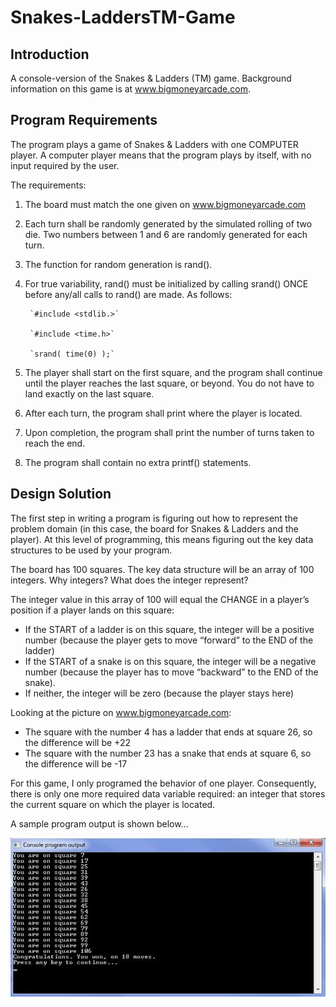 # Snakes-LaddersTM-Game

## Introduction
A console-version of the Snakes & Ladders (TM) game. Background information on this game is at www.bigmoneyarcade.com. 


## Program Requirements
The program plays a game of Snakes & Ladders with one COMPUTER player. A computer player means that the program plays by itself, with no input required by the user.

The requirements:

1. The board must match the one given on www.bigmoneyarcade.com

2. Each turn shall be randomly generated by the simulated rolling of two die. Two numbers between 1 and 6 are randomly generated for each turn.

 1. The function for random generation is rand().
 
 2. For true variability, rand() must be initialized by calling srand() ONCE before any/all calls to rand() are made. As follows:
 
         `#include <stdlib.>`
         
         `#include <time.h>`
         
         `srand( time(0) );`
 
3. The player shall start on the first square, and the program shall continue until the player reaches the last square, or beyond. You do not have to land exactly on the last square.

4. After each turn, the program shall print where the player is located.

5. Upon completion, the program shall print the number of turns taken to reach the end.

6. The program shall contain no extra printf() statements. 


## Design Solution
The first step in writing a program is figuring out how to represent the problem domain (in this case, the board for Snakes & Ladders and the player). At this level of programming, this means figuring out the key data structures to be used by your program.

The board has 100 squares. The key data structure will be an array of 100 integers. Why integers? What does the integer represent? 

The integer value in this array of 100 will equal the CHANGE in a player’s position if a player lands on this square:

* If the START of a ladder is on this square, the integer will be a positive number (because the player gets to move “forward” to the END of the ladder)
* If the START of a snake is on this square, the integer will be a negative number (because the player has to move “backward” to the END of the snake).
* If neither, the integer will be zero (because the player stays here)

Looking at the picture on www.bigmoneyarcade.com:
* The square with the number 4 has a ladder that ends at square 26, so the difference will be +22
* The square with the number 23 has a snake that ends at square 6, so the difference will be -17

For this game, I only programed the behavior of one player. Consequently, there is only one more required data variable required: an integer that stores the current square on which the player is located.

A sample program output is shown below...

![picture alt](https://github.com/Itaf/Snakes-LaddersTM-Game/blob/master/SampleOutput.png "Sample Output")
